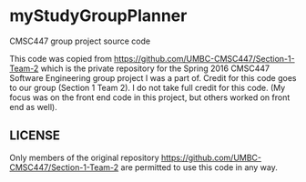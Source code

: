 # myStudyGroupPlanner
CMSC447 group project source code

This code was copied from https://github.com/UMBC-CMSC447/Section-1-Team-2 which is the private repository for the 
Spring 2016 CMSC447 Software Engineering group project I was a part of.  Credit for this code goes to our group (Section 1 Team 2).  I do not take full credit for this code.  (My focus was on the front end code in this project, but others worked on front end as well).

## LICENSE
Only members of the original repository https://github.com/UMBC-CMSC447/Section-1-Team-2 are permitted to use this code in any way.
